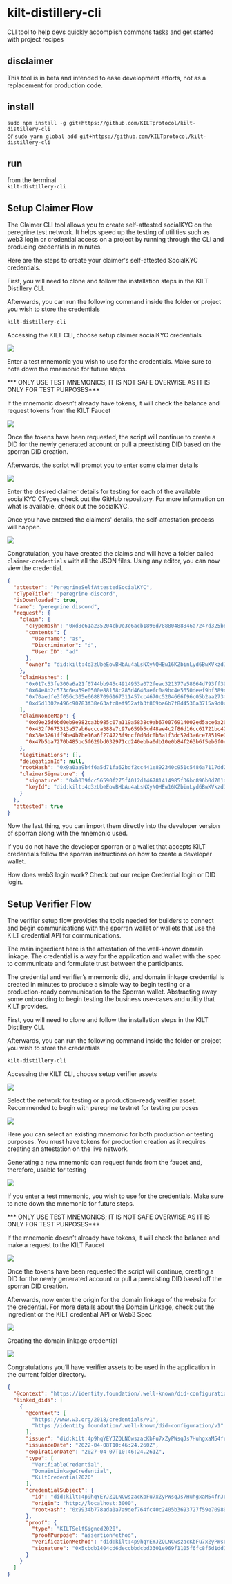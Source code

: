 # kilt-distillery-cli
CLI tool to help devs quickly accomplish commons tasks and get started with project recipes

## disclaimer
This tool is in beta and intended to ease development efforts, not as a replacement for production code. 

## install
`sudo npm install -g git+https://github.com/KILTprotocol/kilt-distillery-cli`  
or
`sudo yarn global add git+https://github.com/KILTprotocol/kilt-distillery-cli`  

## run
from the terminal  
`kilt-distillery-cli`  

## Setup Claimer Flow

The Claimer CLI tool allows you to create self-attested socialKYC on the peregrine test network. It helps speed up the testing of utilities such as web3 login or credential access on a project by running through the CLI and producing credentials in minutes.

Here are the steps to create your claimer's self-attested SocialKYC credentials.

First, you will need to clone and follow the installation steps in the KILT Distillery CLI. 

Afterwards, you can run the following command inside the folder or project you wish to store the credentials

```js
kilt-distillery-cli
```

Accessing the KILT CLI, choose setup claimer socialKYC credentials

![](./public/img/selectClaimerAction.png)

Enter a test mnemonic you wish to use for the credentials. Make sure to note down the mnemonic for future steps.

 *** ONLY USE TEST MNEMONICS; IT IS NOT SAFE OVERWISE AS IT IS ONLY FOR TEST PURPOSES***

If the mnemonic doesn’t already have tokens, it will check the balance and request tokens from the KILT Faucet

![](./public/img/requestingFunds.png)

Once the tokens have been requested, the script will continue to create a DID for the newly generated account or pull a preexisting DID based on the sporran DID creation.

Afterwards, the script will prompt you to enter some claimer details

![](./public/img/enteringClaimerDetails.png)

Enter the desired claimer details for testing for each of the available socialKYC CTypes check out the GitHub repository. For more information on what is available, check out the socialKYC. 

Once you have entered the claimers' details, the self-attestation process will happen.

![](./public/img/claimerSelfAttesting.png)

Congratulation, you have created the claims and will have a folder called `claimer-credentials` with all the JSON files. Using any editor, you can now view the credential.

```JSON
{
  "attester": "PeregrineSelfAttestedSocialKYC",
  "cTypeTitle": "peregrine discord",
  "isDownloaded": true,
  "name": "peregrine discord",
  "request": {
    "claim": {
      "cTypeHash": "0xd8c61a235204cb9e3c6acb1898d78880488846a7247d325b833243b46d923abe",
      "contents": {
        "Username": "as",
        "Discriminator": "d",
        "User ID": "ad"
      },
      "owner": "did:kilt:4o3zUbeEowBHbAu4aLsNXyNQHEw16KZbinLyd6BwXVkzdJKn"
    },
    "claimHashes": [
      "0x017c53fe300a6a21f0744bb945c4914953a072feac321377e58664d793ff397c",
      "0x64e8b2c573c6ea39e0500e88158c285d4646aefc0a9bc4e5650deef9bf389c50",
      "0x70aedfe3f056c305e66887096167311457cc4670c5204666f96c05b2aa273f71",
      "0xd5d1302a496c90783f38e63afc8ef952afb3f869ba6b7f8d4536a3715a9d0c38"
    ],
    "claimNonceMap": {
      "0xd9e25d9bd0eb9e982ca3b985c07a119a5838c9ab670076914002ed5ace6a2604": "f7b9ab2a-4d09-4dae-8c25-214d68574d13",
      "0x432f7675313a57ab6eccca388e7c97e659b5cd48ae4c2f86d16cc61721bc426a": "e2059d2e-5c8b-42e5-be61-d4809c027bac",
      "0x38e3261ff9be4b7be16a6f274723f9ccf0d0dc0b3a1f3dc52d3a6ce78519e0a2": "11892da5-f1e5-4652-a76e-5f7d0b8058ae",
      "0x47b5ba7270b485bc5f629bd032971cd240ebba0db10e0b84f263b6f5eb6f0ce5": "bd227dc4-1d82-4ab7-b1ca-6ae75b986f88"
    },
    "legitimations": [],
    "delegationId": null,
    "rootHash": "0x9a0aa9b4f6a5d71fa62bdf2cc441e892340c951c5486a7117dd2dd1245caa3cc",
    "claimerSignature": {
      "signature": "0xb039fcc56590f275f4012d146781414985f36bc896b0d701d1acff9503db3f5dc937e9f9f2c81256995937ada7f99c0db44c85249006dabe01b6dad2e9da8e88",
      "keyId": "did:kilt:4o3zUbeEowBHbAu4aLsNXyNQHEw16KZbinLyd6BwXVkzdJKn#0x5e7ea14081452641c4970081552f774d4b2495ce918ddc0e35fd50735e5d7e1c"
    }
  },
  "attested": true
}
```

Now the last thing, you can import them directly into the developer version of sporran along with the mnemonic used.

If you do not have the developer sporran or a wallet that accepts KILT credentials follow the sporran instructions on how to create a developer wallet. 

How does web3 login work? Check out our recipe Credential login or DID login.

## Setup Verifier Flow

The verifier setup flow provides the tools needed for builders to connect and begin communications with the sporran wallet or wallets that use the KILT credential API for communications.

The main ingredient here is the attestation of the well-known domain linkage. The credential is a way for the application and wallet with the spec to communicate and formulate trust between the participants.

The credential and verifier’s mnemonic did, and domain linkage credential is created in minutes to produce a simple way to begin testing or a production-ready communication to the Sporran wallet. Abstracting away some onboarding to begin testing the business use-cases and utility that KILT provides.

First, you will need to clone and follow the installation steps in the KILT Distillery CLI.

Afterwards, you can run the following command inside the folder or project you wish to store the credentials

```js
kilt-distillery-cli
```

Accessing the KILT CLI, choose setup verifier assets

![](./public/img/selectVerifierAction.png)

Select the network for testing or a production-ready verifier asset. Recommended to begin with peregrine testnet for testing purposes

![](./public/img/selectNetwork.png)

Here you can select an existing mnemonic for both production or testing purposes. You must have tokens for production creation as it requires creating an attestation on the live network.

Generating a new mnemonic can request funds from the faucet and, therefore, usable for testing

![](./public/img/verifierMnemonicSelection.png)

If you enter a test mnemonic, you wish to use for the credentials. Make sure to note down the mnemonic for future steps.

 *** ONLY USE TEST MNEMONICS; IT IS NOT SAFE OVERWISE AS IT IS ONLY FOR TEST PURPOSES***

If the mnemonic doesn’t already have tokens, it will check the balance and make a request to the KILT Faucet

![](./public/img/requestingFunds.png)

Once the tokens have been requested the script will continue, creating a DID for the newly generated account or pull a preexisting DID based off the sporran DID creation.

Afterwards, now enter the origin for the domain linkage of the website for the credential. For more details about the Domain Linkage, check out the ingredient or the KILT credential API or Web3 Spec

![](./public/img/enteringOrigin.png)

Creating the domain linkage credential

![](./public/img/creatingDomainLinkage.png)

Congratulations you’ll have verifier assets to be used in the application in the current folder directory.

```JSON
{
  "@context": "https://identity.foundation/.well-known/did-configuration/v1",
  "linked_dids": [
    {
      "@context": [
        "https://www.w3.org/2018/credentials/v1",
        "https://identity.foundation/.well-known/did-configuration/v1"
      ],
      "issuer": "did:kilt:4p9hqYEYJZQLNCwszacKbFu7xZyPWsqJs7HuhgxaM54frJqk",
      "issuanceDate": "2022-04-08T10:46:24.260Z",
      "expirationDate": "2027-04-07T10:46:24.261Z",
      "type": [
        "VerifiableCredential",
        "DomainLinkageCredential",
        "KiltCredential2020"
      ],
      "credentialSubject": {
        "id": "did:kilt:4p9hqYEYJZQLNCwszacKbFu7xZyPWsqJs7HuhgxaM54frJqk",
        "origin": "http://localhost:3000",
        "rootHash": "0x9934b778ada1a7a9def764fc40c2405b3693727f59e709895e65e2d4d7d9347d"
      },
      "proof": {
        "type": "KILTSelfSigned2020",
        "proofPurpose": "assertionMethod",
        "verificationMethod": "did:kilt:4p9hqYEYJZQLNCwszacKbFu7xZyPWsqJs7HuhgxaM54frJqk#0x7a81166f8e447a6d37997fcf5d8273d1b021438a01a6d8fa3b3b95d70ddc7dff",
        "signature": "0x5cbdb1404cd6deccbbdcbd3301e969f1105f6fc8f5d1dd1da6858ec63505fb5762ef04c94833f5860da0042a5f8bbed4d9fd5d49806cfaeea00dc1e6431af28a"
      }
    }
  ]
}
```

